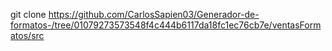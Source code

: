 git clone https://github.com/CarlosSapien03/Generador-de-formatos-/tree/01079273573548f4c444b6117da18fc1ec76cb7e/ventasFormatos/src
